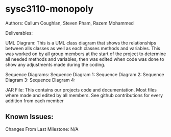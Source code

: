 # sysc3110-monopoly

Authors: Callum Coughlan, Steven Pham, Razem Mohammed

Deliverables:
  
  UML Diagram: This is a UML class diagram that shows the relationships between alls classes as well as each classes
  methods and variables. This was worked on by all group members at the start of the project to determine all needed methods
  and variables, then was edited when code was done to show any adjustments made during the coding.
  
  Sequence Diagrams:
    Sequence Diagram 1:
    Sequence Diagram 2:
    Sequence Diagram 3:
    Sequence Diagram 4:
    
  JAR File: This contains our projects code and documentation. Most files where made and edited by all members. See github contributions for 
  every addition from each member
 
Known Issues:
  - 

Changes From Last Milestone: N/A
